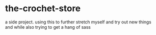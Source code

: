 # the-crochet-store
a side project. using this to further stretch myself and try out new things and while also trying to get a hang of sass